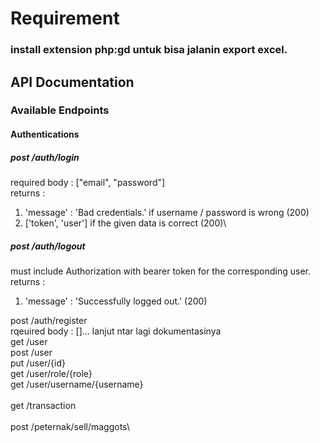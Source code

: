 # Requirement
### install extension php:gd untuk bisa jalanin export excel.

## API Documentation
### Available Endpoints

#### Authentications
##### post /auth/login

required body : ["email", "password"]\
returns : 
1. 'message' : 'Bad credentials.' if username / password is wrong (200)
2. ['token', 'user'] if the given data is correct (200)\

##### post /auth/logout
must include Authorization with bearer token for the corresponding user.\
returns :
1. 'message' : 'Successfully logged out.' (200)

post /auth/register\
rqeuired body : []... lanjut ntar lagi dokumentasinya
\
get /user\
post /user\
put /user/{id}\
get /user/role/{role}\
get /user/username/{username}\
\
get /transaction\
\
post /peternak/sell/maggots\
